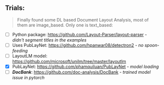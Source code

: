 ## Trials: 
>Finally found some DL based Document Layout Analysis, most of them are image_based. Only one is text_based: 
- [ ] Python package: https://github.com/Layout-Parser/layout-parser - *didn't segment titles in the examples*<br>
- [ ] Uses PubLayNet: https://github.com/hpanwar08/detectron2 - *no spoon-feeding*<br>
- [ ] LayoutLM model: https://github.com/microsoft/unilm/tree/master/layoutlm<br>
- [X] PubLayNet: https://github.com/phamquiluan/PubLayNet - *model loading*<br>
- [ ] **_DocBank_**: https://github.com/doc-analysis/DocBank - *trained model issue in pytorch*<br>
